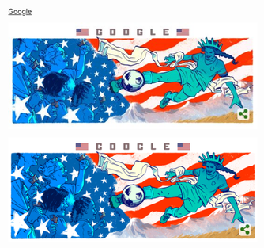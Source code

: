 [Google](http://www.google.com/)

![Test Image - JPG](/images/test.jpg)

![Test Image - PNG](/images/test.png)
